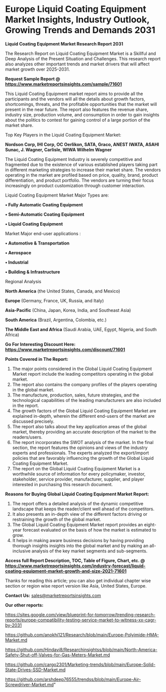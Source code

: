 # Europe Liquid Coating Equipment Market Insights, Industry Outlook, Growing Trends and Demands 2031

<strong>Liquid Coating Equipment Market Research Report 2031</strong>

The Research Report on Liquid Coating Equipment Market is a Skillful and Deep Analysis of the Present Situation and Challenges. This research report also analyzes other important trends and market drivers that will affect market growth over 2025-2031.

<strong>Request Sample Report @ <a href=https://www.marketreportsinsights.com/sample/71601>https://www.marketreportsinsights.com/sample/71601</a></strong>

This Liquid Coating Equipment market report aims to provide all the participants and the vendors will all the details about growth factors, shortcomings, threats, and the profitable opportunities that the market will present in the near future. The report also features the revenue share, industry size, production volume, and consumption in order to gain insights about the politics to contest for gaining control of a large portion of the market share.

Top Key Players in the Liquid Coating Equipment Market:

<strong>Nordson Corp, IHI Corp, OC Oerlikon, SATA, Graco, ANEST IWATA, ASAHI Sunac, J. Wagner, Carlisle, WIWA Wilhelm Wagner</strong>

The Liquid Coating Equipment Industry is severely competitive and fragmented due to the existence of various established players taking part in different marketing strategies to increase their market share. The vendors operating in the market are profiled based on price, quality, brand, product differentiation, and product portfolio. The vendors are turning their focus increasingly on product customization through customer interaction.

Liquid Coating Equipment Market Major Types are:

<strong>• Fully Automatic Coating Equipment

• Semi-Automatic Coating Equipment

• Liquid Coating Equipment</strong>

Market Major end-user applications :

<strong>• Automotive & Transportation

• Aerospace

• Industrial

• Building & Infrastructure</strong>

Regional Analysis

</u><strong><b>North America</b></strong> (the United States, Canada, and Mexico)

<strong><b>Europe </b></strong>(Germany, France, UK, Russia, and Italy)

<strong><b>Asia-Pacific</b></strong> (China, Japan, Korea, India, and Southeast Asia)

<strong><b>South America</b></strong> (Brazil, Argentina, Colombia, etc.)

<strong><b>The Middle East and Africa</b></strong> (Saudi Arabia, UAE, Egypt, Nigeria, and South Africa)

<strong>Go For Interesting Discount Here: <a href=https://www.marketreportsinsights.com/discount/71601>https://www.marketreportsinsights.com/discount/71601</a></strong>

<strong>Points Covered in The Report:</strong>
<ol>
  <li>The major points considered in the Global Liquid Coating Equipment Market report include the leading competitors operating in the global market.</li>
  <li>The report also contains the company profiles of the players operating in the global market.</li>
  <li>The manufacture, production, sales, future strategies, and the technological capabilities of the leading manufacturers are also included in the report.</li>
  <li>The growth factors of the Global Liquid Coating Equipment Market are explained in-depth, wherein the different end-users of the market are discussed precisely.</li>
  <li>The report also talks about the key application areas of the global market, thereby providing an accurate description of the market to the readers/users.</li>
  <li>The report incorporates the SWOT analysis of the market. In the final section, the report features the opinions and views of the industry experts and professionals. The experts analyzed the export/import policies that are favorably influencing the growth of the Global Liquid Coating Equipment Market.</li>
  <li>The report on the Global Liquid Coating Equipment Market is a worthwhile source of information for every policymaker, investor, stakeholder, service provider, manufacturer, supplier, and player interested in purchasing this research document.</li>
</ol>
<strong>Reasons for Buying Global Liquid Coating Equipment Market Report:</strong>

<ol>
  <li>The report offers a detailed analysis of the dynamic competitive landscape that keeps the reader/client well ahead of the competitors.</li>
  <li>It also presents an in-depth view of the different factors driving or restraining the growth of the global market.</li>
  <li>The Global Liquid Coating Equipment Market report provides an eight-year forecast evaluated on the basis of how the market is estimated to grow.</li>
  <li>It helps in making aware business decisions by having providing thorough insights insights into the global market and by making an all-inclusive analysis of the key market segments and sub-segments.</li>
</ol>
<strong>Access full Report Description, TOC, Table of Figure, Chart, etc. @ <a href=https://www.marketreportsinsights.com/industry-forecast/liquid-coating-equipment-market-growth-and-size-2021-71601>https://www.marketreportsinsights.com/industry-forecast/liquid-coating-equipment-market-growth-and-size-2021-71601</a></strong>


Thanks for reading this article; you can also get individual chapter wise section or region wise report version like Asia, United States, Europe.

<strong>Contact Us:</strong>
sales@marketreportsinsights.com

<strong>Our other reports:</strong>

<a href=https://sites.google.com/view/blueprint-for-tomorrow/trending-research-reports/europe-compatibility-testing-service-market-to-witness-xx-cagr-by-2031>https://sites.google.com/view/blueprint-for-tomorrow/trending-research-reports/europe-compatibility-testing-service-market-to-witness-xx-cagr-by-2031</a>

<a href=https://github.com/anokhi121/Research/blob/main/Europe-Polyimide-HMA-Market.md>https://github.com/anokhi121/Research/blob/main/Europe-Polyimide-HMA-Market.md</a>

<a href=https://github.com/Hindavi8/Researchinsightss/blob/main/North-America-Safety-Shut-off-Valves-for-Gas-Meters-Market.md>https://github.com/Hindavi8/Researchinsightss/blob/main/North-America-Safety-Shut-off-Valves-for-Gas-Meters-Market.md</a>

<a href=https://github.com/cargo2301/Marketing-trends/blob/main/Europe-Solid-State-Drives-SSD-Market.md>https://github.com/cargo2301/Marketing-trends/blob/main/Europe-Solid-State-Drives-SSD-Market.md</a>

<a href=https://github.com/arshdeep76555/trendss/blob/main/Europe-Air-Screwdriver-Market.md>https://github.com/arshdeep76555/trendss/blob/main/Europe-Air-Screwdriver-Market.md</a>"
